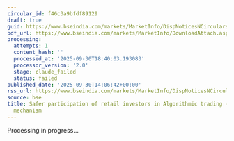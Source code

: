 ```yaml
---
circular_id: f46c3a9bfdf89129
draft: true
guid: https://www.bseindia.com/markets/MarketInfo/DispNoticesNCirculars.aspx?Noticeid={9046186A-051E-4D62-9563-9D2BCB7E901C}&noticeno=20250930-74&dt=09/30/2025&icount=74&totcount=114&flag=0
pdf_url: https://www.bseindia.com/markets/MarketInfo/DownloadAttach.aspx?id=20250930-74&attachedId=3d18a842-9b67-4298-bc8d-057459991333
processing:
  attempts: 1
  content_hash: ''
  processed_at: '2025-09-30T18:40:03.193083'
  processor_version: '2.0'
  stage: claude_failed
  status: failed
published_date: '2025-09-30T14:06:42+00:00'
rss_url: https://www.bseindia.com/markets/MarketInfo/DispNoticesNCirculars.aspx?Noticeid={9046186A-051E-4D62-9563-9D2BCB7E901C}&noticeno=20250930-74&dt=09/30/2025&icount=74&totcount=114&flag=0
source: bse
title: Safer participation of retail investors in Algorithmic trading - Kill Switch
  mechanism
---
```


Processing in progress...